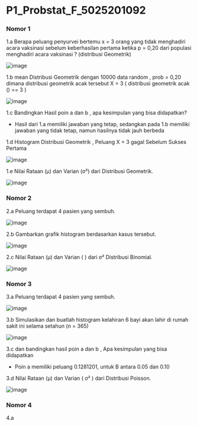 # P1_Probstat_F_5025201092

### Nomor 1
1.a
Berapa peluang penyurvei bertemu x = 3 orang yang tidak menghadiri acara vaksinasi
sebelum keberhasilan pertama ketika p = 0,20 dari populasi menghadiri acara vaksinasi ?
(distribusi Geometrik)

![image](https://user-images.githubusercontent.com/94375772/162623588-463a76ba-245f-4904-ba7e-d642aa670630.png)

1.b
mean Distribusi Geometrik dengan 10000 data random , prob = 0,20 dimana distribusi
geometrik acak tersebut X = 3 ( distribusi geometrik acak () == 3 )

![image](https://user-images.githubusercontent.com/94375772/162623601-42a410fd-8816-4593-9a28-a19de529509d.png)

1.c
Bandingkan Hasil poin a dan b , apa kesimpulan yang bisa didapatkan?
- Hasil dari 1.a memiliki jawaban yang tetap, sedangkan pada 1.b memiliki jawaban yang tidak tetap, namun hasilnya tidak jauh berbeda

1.d
Histogram Distribusi Geometrik , Peluang X = 3 gagal Sebelum Sukses Pertama

![image](https://user-images.githubusercontent.com/94375772/162623618-7b3fe36f-f3e4-4516-b3ec-bb74c107e835.png)

1.e
Nilai Rataan (μ) dan Varian (σ²) dari Distribusi Geometrik.

![image](https://user-images.githubusercontent.com/94375772/162623638-81c2039d-33c2-4d8b-b308-251327688cf1.png)

### Nomor 2

2.a
Peluang terdapat 4 pasien yang sembuh.

![image](https://user-images.githubusercontent.com/94375772/162623864-10840f71-8de0-4dab-890a-485b669b0b8b.png)

2.b
Gambarkan grafik histogram berdasarkan kasus tersebut.

![image](https://user-images.githubusercontent.com/94375772/162623985-b0b77505-d7f5-4e9c-9f00-4fa2dbf07bf6.png)

2.c
Nilai Rataan (μ) dan Varian ( ) dari σ² Distribusi Binomial.

![image](https://user-images.githubusercontent.com/94375772/162624073-9484b902-84ee-42f3-9a3b-1798906186a8.png)

### Nomor 3

3.a
Peluang terdapat 4 pasien yang sembuh.

![image](https://user-images.githubusercontent.com/94375772/162624242-fdee2128-6af5-495c-a465-db3786becfbf.png)

3.b
Simulasikan dan buatlah histogram kelahiran 6 bayi akan lahir di rumah sakit ini selama
setahun (n = 365)

![image](https://user-images.githubusercontent.com/94375772/162624396-2f0b7d63-952e-4683-ad05-2461e33a5296.png)

3.c
dan bandingkan hasil poin a dan b , Apa kesimpulan yang bisa didapatkan
- Poin a memiliki peluang 0.1281201, untuk B antara 0.05 dan 0.10

3.d
Nilai Rataan (μ) dan Varian ( σ² ) dari Distribusi Poisson.

![image](https://user-images.githubusercontent.com/94375772/162624606-f466c169-a4a5-46d7-934a-c6ecf4854825.png)

### Nomor 4

4.a
